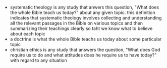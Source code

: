 * systematic theology is any study that anwers this question, "What does the whole Bible teach us today?" about any given topic. this definition indicates that systematic theology involves collecting and understanding all the relevant passages in the Bible on various topics and then summarizing their teachings clearly so taht we know what to believe about each topic
* a doctrine is what the whole Bible teachs us today about some particular topic
* christian ethics is any study that answers the question, "What does God require us to do and what attitudes does he require us to have today?" with regard to any situation
